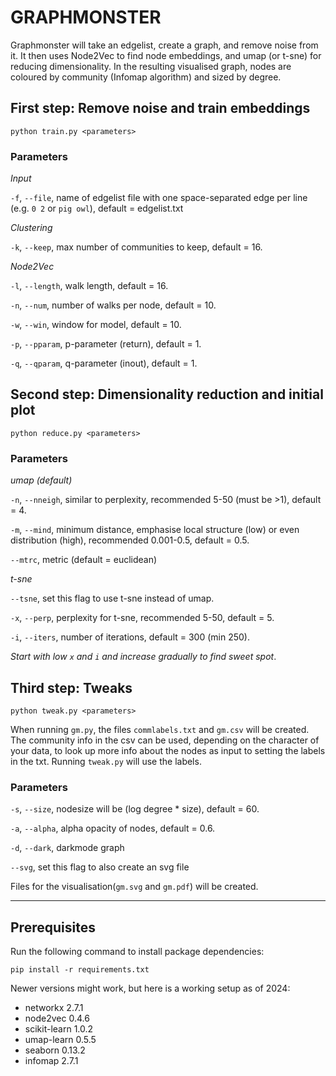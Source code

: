 # GRAPHMONSTER

Graphmonster will take an edgelist, create a graph, and remove noise from it. It then uses Node2Vec to find node embeddings, and umap (or t-sne) for reducing dimensionality. In the resulting visualised graph, nodes are coloured by community (Infomap algorithm) and sized by degree.

## First step: Remove noise and train embeddings

```
python train.py <parameters>
```

### Parameters
_Input_

`-f`, `--file`, name of edgelist file with one space-separated edge per line (e.g. `0 2` or `pig owl`), default = edgelist.txt

_Clustering_

`-k`, `--keep`, max number of communities to keep, default = 16.

_Node2Vec_

`-l`, `--length`, walk length, default = 16. 

`-n`, `--num`, number of walks per node, default = 10.

`-w`, `--win`, window for model, default = 10.

`-p`, `--pparam`, p-parameter (return), default = 1.

`-q`, `--qparam`, q-parameter (inout), default = 1.

## Second step: Dimensionality reduction and initial plot

```
python reduce.py <parameters>
```

### Parameters
_umap (default)_

`-n`, `--nneigh`, similar to perplexity, recommended 5-50 (must be >1), default = 4.

`-m`, `--mind`, minimum distance, emphasise local structure (low) or even distribution (high), recommended 0.001-0.5, default = 0.5.

`--mtrc`, metric (default = euclidean)

_t-sne_

`--tsne`, set this flag to use t-sne instead of umap.

`-x`, `--perp`, perplexity for t-sne, recommended 5-50, default = 5.

`-i`, `--iters`, number of iterations, default = 300 (min 250).

_Start with low `x` and `i` and increase gradually to find sweet spot_.

## Third step: Tweaks

```
python tweak.py <parameters>
```

When running `gm.py`, the files `commlabels.txt` and `gm.csv` will be created. The community info in the csv can be used, depending on the character of your data, to look up more info about the nodes as input to setting the labels in the txt. Running `tweak.py` will use the labels.

### Parameters
`-s`, `--size`, nodesize will be (log degree * size), default = 60.

`-a`, `--alpha`, alpha opacity of nodes, default = 0.6.

`-d`, `--dark`, darkmode graph

`--svg`, set this flag to also create an svg file



Files for the visualisation(`gm.svg` and `gm.pdf`) will be created.

---

## Prerequisites

Run the following command to install package dependencies:

```
pip install -r requirements.txt
```
Newer versions might work, but here is a working setup as of 2024:
- networkx 2.7.1
- node2vec 0.4.6
- scikit-learn 1.0.2
- umap-learn 0.5.5
- seaborn 0.13.2
- infomap 2.7.1
